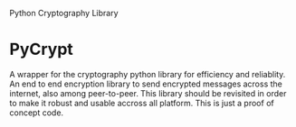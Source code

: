 Python Cryptography Library
# PyCrypt
A wrapper for the cryptography python library for efficiency and reliablity. An end to end encryption library to send encrypted messages across the internet, also among peer-to-peer. This library should be revisited in order to make it robust and usable accross all platform. This is just a proof of concept code. 
